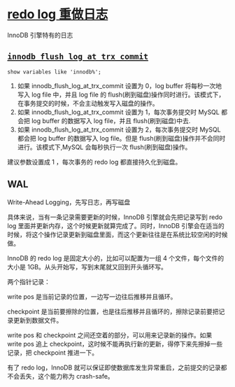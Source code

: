 # [redo log 重做日志]()

InnoDB 引擎特有的日志

## [`innodb_flush_log_at_trx_commit`](https://dev.mysql.com/doc/refman/8.0/en/innodb-parameters.html#sysvar_innodb_flush_log_at_trx_commit)

`show variables like 'innodb%';`

1. 如果 innodb_flush_log_at_trx_commit 设置为 0，log buffer 将每秒一次地写入 log file 中，并且 log file 的 flush(刷到磁盘)操作同时进行。该模式下，在事务提交的时候，不会主动触发写入磁盘的操作。
2. 如果 innodb_flush_log_at_trx_commit 设置为 1，每次事务提交时 MySQL 都会把 log buffer 的数据写入 log file，并且 flush(刷到磁盘)中去.
3. 如果 innodb_flush_log_at_trx_commit 设置为 2，每次事务提交时 MySQL 都会把 log buffer 的数据写入 log file。但是 flush(刷到磁盘)操作并不会同时进行。该模式下,MySQL 会每秒执行一次 flush(刷到磁盘)操作。

建议参数设置成 1 ，每次事务的 redo log 都直接持久化到磁盘。

## WAL

Write-Ahead Logging，先写日志，再写磁盘

具体来说，当有一条记录需要更新的时候，InnoDB 引擎就会先把记录写到 redo log 里面并更新内存，这个时候更新就算完成了。同时，InnoDB 引擎会在适当的时候，将这个操作记录更新到磁盘里面，而这个更新往往是在系统比较空闲的时候做。

InnoDB 的 redo log 是固定大小的，比如可以配置为一组 4 个文件，每个文件的大小是 1GB。从头开始写，写到末尾就又回到开头循环写。

两个指针记录：

write pos 是当前记录的位置，一边写一边往后推移并且循环。

checkpoint 是当前要擦除的位置，也是往后推移并且循环的，擦除记录前要把记录更新到数据文件。

write pos 和 checkpoint 之间还空着的部分，可以用来记录新的操作。如果 write pos 追上 checkpoint，这时候不能再执行新的更新，得停下来先擦掉一些记录，把 checkpoint 推进一下。

有了 redo log，InnoDB 就可以保证即使数据库发生异常重启，之前提交的记录都不会丢失，这个能力称为 crash-safe。
